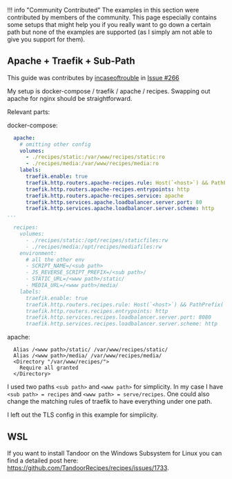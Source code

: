 !!! info "Community Contributed"
    The examples in this section were contributed by members of the community.
    This page especially contains some setups that might help you if you really want to go down a certain path but none
    of the examples are supported (as I simply am not able to give you support for them).


## Apache + Traefik + Sub-Path

This guide was contributes by [incaseoftrouble](https://github.com/incaseoftrouble) in [Issue #266](https://github.com/vabene1111/recipes/issues/266)

My setup is docker-compose / traefik / apache / recipes. Swapping out apache for nginx should be straightforward.

Relevant parts:

docker-compose:
```yaml
  apache:
    # omitting other config
    volumes:
      - ./recipes/static:/var/www/recipes/static:ro
      - ./recipes/media:/var/www/recipes/media:ro
    labels:
      traefik.enable: true
      traefik.http.routers.apache-recipes.rule: Host(`<host>`) && PathPrefix(`/<www path>`)
      traefik.http.routers.apache-recipes.entrypoints: http
      traefik.http.routers.apache-recipes.service: apache
      traefik.http.services.apache.loadbalancer.server.port: 80
      traefik.http.services.apache.loadbalancer.server.scheme: http
...

  recipes:
    volumes:
      - ./recipes/static:/opt/recipes/staticfiles:rw
      - ./recipes/media:/opt/recipes/mediafiles:rw
    environment:
      # all the other env
      - SCRIPT_NAME=/<sub path>
      - JS_REVERSE_SCRIPT_PREFIX=/<sub path>/
      - STATIC_URL=/<www path>/static/
      - MEDIA_URL=/<www path>/media/
    labels:
      traefik.enable: true
      traefik.http.routers.recipes.rule: Host(`<host>`) && PathPrefix(`/<sub path>`)
      traefik.http.routers.recipes.entrypoints: http
      traefik.http.services.recipes.loadbalancer.server.port: 8080
      traefik.http.services.recipes.loadbalancer.server.scheme: http
```

apache: 
```
  Alias /<www path>/static/ /var/www/recipes/static/
  Alias /<www path>/media/ /var/www/recipes/media/
  <Directory "/var/www/recipes/">
    Require all granted
  </Directory>
```

I used two paths `<sub path>` and `<www path>` for simplicity. In my case I have `<sub path> = recipes` and `<www path> = serve/recipes`. One could also change the matching rules of traefik to have everything under one path.

I left out the TLS config in this example for simplicity.

## WSL

If you want to install Tandoor on the Windows Subsystem for Linux you can find a detailed post here: <https://github.com/TandoorRecipes/recipes/issues/1733>.
